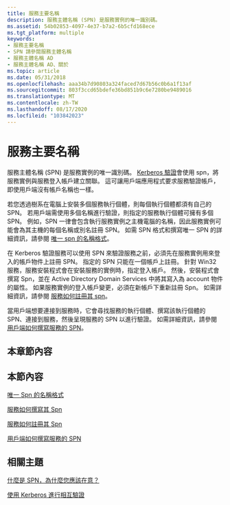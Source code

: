 ```yaml
---
title: 服務主要名稱
description: 服務主體名稱 (SPN) 是服務實例的唯一識別碼。
ms.assetid: 54b02853-4097-4e37-b7a2-6b5cfd168ece
ms.tgt_platform: multiple
keywords:
- 服務主要名稱
- SPN 請參閱服務主體名稱
- 服務主體名稱 AD
- 服務主體名稱 AD、關於
ms.topic: article
ms.date: 05/31/2018
ms.openlocfilehash: aaa34b7d90803a324faced7d67b56c0b6a1f13af
ms.sourcegitcommit: 803f3ccd65bdefe36bd851b9c6e7280be9489016
ms.translationtype: MT
ms.contentlocale: zh-TW
ms.lasthandoff: 08/17/2020
ms.locfileid: "103842023"
---
```

# <a name="service-principal-names"></a>服務主要名稱

服務主體名稱 (SPN) 是服務實例的唯一識別碼。 [Kerberos 驗證](mutual-authentication-using-kerberos.md)會使用 spn，將服務實例與服務登入帳戶建立關聯。 這可讓用戶端應用程式要求服務驗證帳戶，即使用戶端沒有帳戶名稱也一樣。

若您透過樹系在電腦上安裝多個服務執行個體，則每個執行個體都須有自己的 SPN。 若用戶端需使用多個名稱進行驗證，則指定的服務執行個體可擁有多個 SPN。 例如，SPN 一律會包含執行服務實例之主機電腦的名稱，因此服務實例可能會為其主機的每個名稱或別名註冊 SPN。 如需 SPN 格式和撰寫唯一 SPN 的詳細資訊，請參閱 [唯一 spn 的名稱格式](name-formats-for-unique-spns.md)。

在 Kerberos 驗證服務可以使用 SPN 來驗證服務之前，必須先在服務實例用來登入的帳戶物件上註冊 SPN。 指定的 SPN 只能在一個帳戶上註冊。 針對 Win32 服務，服務安裝程式會在安裝服務的實例時，指定登入帳戶。 然後，安裝程式會撰寫 Spn，並在 Active Directory Domain Services 中將其寫入為 account 物件的屬性。 如果服務實例的登入帳戶變更，必須在新帳戶下重新註冊 Spn。 如需詳細資訊，請參閱 [服務如何註冊其 spn](how-a-service-registers-its-spns.md)。

當用戶端想要連接到服務時，它會尋找服務的執行個體、撰寫該執行個體的 SPN、連接到服務，然後呈現服務的 SPN 以進行驗證。 如需詳細資訊，請參閱 [用戶端如何撰寫服務的 SPN](how-clients-compose-a-serviceampaposs-spn.md)。

## <a name="in-this-section"></a>本章節內容

## <a name="in-this-section"></a>本節內容

<dl> <dt>

[唯一 Spn 的名稱格式](name-formats-for-unique-spns.md)
</dt> <dt>

[服務如何撰寫其 Spn](how-a-service-composes-its-spns.md)
</dt> <dt>

[服務如何註冊其 Spn](how-a-service-registers-its-spns.md)
</dt> <dt>

[用戶端如何撰寫服務的 SPN](how-clients-compose-a-serviceampaposs-spn.md)
</dt> </dl>

## <a name="related-topics"></a>相關主題

<dl> <dt>

[什麼是 SPN，為什麼您應該在意？](/archive/blogs/autz_auth_stuff/what-is-a-spn-and-why-should-you-care)
</dt> <dt>

[使用 Kerberos 進行相互驗證](mutual-authentication-using-kerberos.md)
</dt> </dl>

 

 